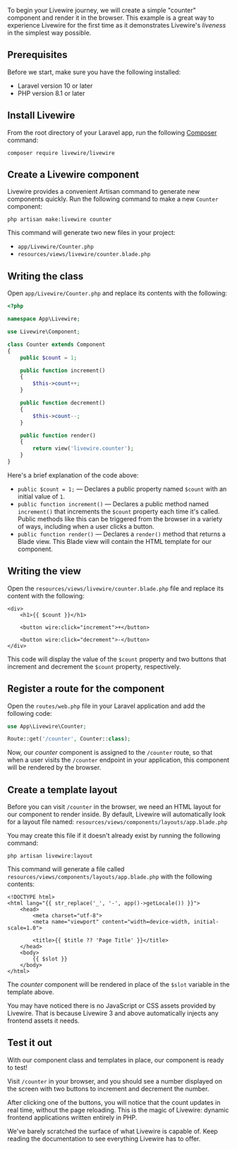 
To begin your Livewire journey, we will create a simple "counter" component and render it in the browser. This example is a great way to experience Livewire for the first time as it demonstrates Livewire's _liveness_ in the simplest way possible.

## Prerequisites

Before we start, make sure you have the following installed:

- Laravel version 10 or later
- PHP version 8.1 or later

## Install Livewire

From the root directory of your Laravel app, run the following [Composer](https://getcomposer.org/) command:

```shell
composer require livewire/livewire
```

## Create a Livewire component

Livewire provides a convenient Artisan command to generate new components quickly. Run the following command to make a new `Counter` component:

```shell
php artisan make:livewire counter
```

This command will generate two new files in your project:
* `app/Livewire/Counter.php`
* `resources/views/livewire/counter.blade.php`

## Writing the class

Open `app/Livewire/Counter.php` and replace its contents with the following:

```php
<?php

namespace App\Livewire;

use Livewire\Component;

class Counter extends Component
{
    public $count = 1;

    public function increment()
    {
        $this->count++;
    }

    public function decrement()
    {
        $this->count--;
    }

    public function render()
    {
        return view('livewire.counter');
    }
}
```

Here's a brief explanation of the code above:
- `public $count = 1;` — Declares a public property named `$count` with an initial value of `1`.
- `public function increment()` — Declares a public method named `increment()` that increments the `$count` property each time it's called. Public methods like this can be triggered from the browser in a variety of ways, including when a user clicks a button.
- `public function render()` — Declares a `render()` method that returns a Blade view. This Blade view will contain the HTML template for our component.

## Writing the view

Open the `resources/views/livewire/counter.blade.php` file and replace its content with the following:

```blade
<div>
    <h1>{{ $count }}</h1>

    <button wire:click="increment">+</button>

    <button wire:click="decrement">-</button>
</div>
```

This code will display the value of the `$count` property and two buttons that increment and decrement the `$count` property, respectively.

## Register a route for the component

Open the `routes/web.php` file in your Laravel application and add the following code:

```php
use App\Livewire\Counter;

Route::get('/counter', Counter::class);
```

Now, our _counter_ component is assigned to the `/counter` route, so that when a user visits the `/counter` endpoint in your application, this component will be rendered by the browser.

## Create a template layout

Before you can visit `/counter` in the browser, we need an HTML layout for our component to render inside. By default, Livewire will automatically look for a layout file named: `resources/views/components/layouts/app.blade.php`

You may create this file if it doesn't already exist by running the following command:

```shell
php artisan livewire:layout
```

This command will generate a file called `resources/views/components/layouts/app.blade.php` with the following contents:

```blade
<!DOCTYPE html>
<html lang="{{ str_replace('_', '-', app()->getLocale()) }}">
    <head>
        <meta charset="utf-8">
        <meta name="viewport" content="width=device-width, initial-scale=1.0">

        <title>{{ $title ?? 'Page Title' }}</title>
    </head>
    <body>
        {{ $slot }}
    </body>
</html>
```

The _counter_ component will be rendered in place of the `$slot` variable in the template above.

You may have noticed there is no JavaScript or CSS assets provided by Livewire. That is because Livewire 3 and above automatically injects any frontend assets it needs.

## Test it out

With our component class and templates in place, our component is ready to test!

Visit `/counter` in your browser, and you should see a number displayed on the screen with two buttons to increment and decrement the number.

After clicking one of the buttons, you will notice that the count updates in real time, without the page reloading. This is the magic of Livewire: dynamic frontend applications written entirely in PHP.

We've barely scratched the surface of what Livewire is capable of. Keep reading the documentation to see everything Livewire has to offer.
